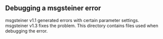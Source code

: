 ## Debugging a msgsteiner error

msgsteiner v1.1 generated errors with certain parameter settings.  msgsteiner
v1.3 fixes the problem.  This directory contains files used when debugging
the error.
